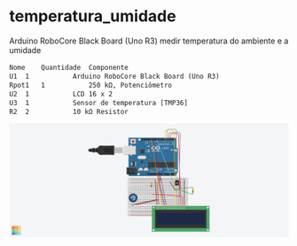 # temperatura_umidade
Arduino RoboCore Black Board (Uno R3) medir temperatura do ambiente e a umidade


	Nome	Quantidade	Componente
	U1	1 	        Arduino RoboCore Black Board (Uno R3)
	Rpot1	1	        250 kΩ, Potenciômetro
	U2	1         	LCD 16 x 2
	U3	1	        Sensor de temperatura [TMP36]
	R2	2	        10 kΩ Resistor
	
![Screenshot](https://github.com/eduardofari/temperatura_umidade/blob/master/prototipo.png)
